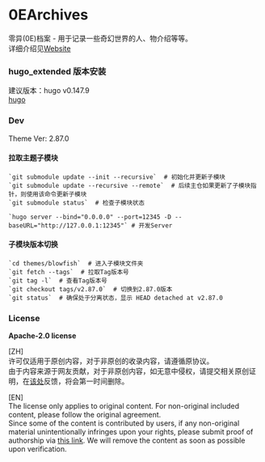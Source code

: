 # 0EArchives

零异(0E)档案 - 用于记录一些奇幻世界的人、物介绍等等。  
详细介绍见[Website](https://0e.pw)

### hugo_extended 版本安装

建议版本：hugo v0.147.9  
[hugo](https://github.com/gohugoio/hugo/releases)

### Dev

Theme Ver: 2.87.0

#### 拉取主题子模块
```
`git submodule update --init --recursive`  # 初始化并更新子模块  
`git submodule update --recursive --remote`  # 后续主仓如果更新了子模块指针，则使用该命令更新子模块  
`git submodule status`  # 检查子模块状态  

`hugo server --bind="0.0.0.0" --port=12345 -D --baseURL="http://127.0.0.1:12345"` # 开发Server  
```

#### 子模块版本切换
```
`cd themes/blowfish`  # 进入子模块文件夹  
`git fetch --tags`  # 拉取Tag版本号  
`git tag -l`  # 查看Tag版本号  
`git checkout tags/v2.87.0`  # 切换到2.87.0版本  
`git status`  # 确保处于分离状态，显示 HEAD detached at v2.87.0
```

### License

**Apache-2.0 license**

[ZH]  
许可仅适用于原创内容，对于非原创的收录内容，请遵循原协议。  
由于内容来源于网友贡献，对于非原创内容，如无意中侵权，请提交相关原创证明，在[该处](https://github.com/Gu-f/0EArchives/issues)反馈，将会第一时间删除。

[EN]  
The license only applies to original content. For non-original included content, please follow the original agreement.  
Since some of the content is contributed by users, if any non-original material unintentionally infringes upon your rights, please submit proof of authorship
via [this link](https://github.com/Gu-f/0EArchives/issues). We will remove the content as soon as possible upon verification.  

